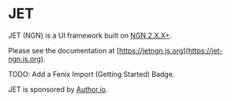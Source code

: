 # JET

JET (NGN) is a UI framework built on [NGN 2.X.X+](https://ngn.js.org).

Please see the documentation at [https://jetngn.js.org](https://jet-ngn.js.org).

TODO: Add a Fenix Import (Getting Started) Badge.

JET is sponsored by [Author.io](https://author.io).
